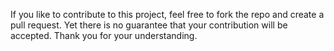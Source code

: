 If you like to contribute to this project, feel free to fork the repo and create a pull request. Yet there is no guarantee that your contribution will be accepted. Thank you for your understanding.
